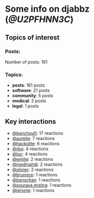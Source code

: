 # Some info on djabbz (_@U2PFHNN3C_)


## Topics of interest

### Posts: 

Number of posts: 161

### Topics:

* __posts__: 161 posts
* __software__: 21 posts
* __community__: 5 posts
* __medical__: 2 posts
* __legal__: 1 posts

## Key interactions 

* [@benchoufi](./U0B47KC3S.md): 17 reactions
* [@aurelie](./U37GZRZU6.md): 7 reactions
* [@hackolite](./U20C8CKTL.md): 6 reactions
* [@rbo](./U38HVMZ6K.md): 4 reactions
* [@luc](./U0AAL4W13.md): 4 reactions
* [@emilie](./U0FN1B8KD.md): 2 reactions
* [@medmahdi](./U36QEPF51.md): 2 reactions
* [@olivier](./U04DFTZ7D.md): 2 reactions
* [@brunocp](./U33817K25.md): 1 reactions
* [@benschan](./U1PKXQVDW.md): 1 reactions
* [@sourava.mishra](./U3CV9P9NH.md): 1 reactions
* [@jerome](./U07UEJC2H.md): 1 reactions
